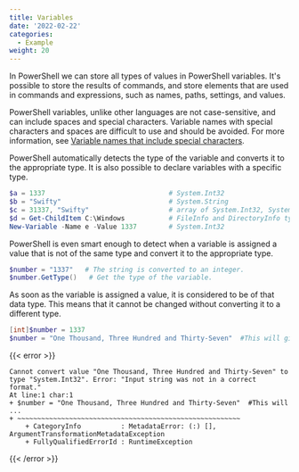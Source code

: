 ```yaml
---
title: Variables
date: '2022-02-22'
categories:
  - Example
weight: 20
---
```


In PowerShell we can store all types of values in PowerShell variables. It's possible to store the results of commands, and store elements that are used in commands and expressions, such as names, paths, settings, and values.

PowerShell variables, unlike other languages are not case-sensitive, and can include spaces and special characters. Variable names with special characters and spaces are difficult to use and should be avoided. For more information, see [Variable names that include special characters](https://docs.microsoft.com/en-us/powershell/module/microsoft.powershell.core/about/about_variables?view=powershell-7.2#variable-names-that-include-special-characters).

PowerShell automatically detects the type of the variable and converts it to the appropriate type. It is also possible to declare variables with a specific type.

```powershell
$a = 1337                               # System.Int32
$b = "Swifty"                           # System.String
$c = 31337, "Swifty"                    # array of System.Int32, System.String
$d = Get-ChildItem C:\Windows           # FileInfo and DirectoryInfo types
New-Variable -Name e -Value 1337        # System.Int32
```

PowerShell is even smart enough to detect when a variable is assigned a value that is not of the same type and convert it to the appropriate type.

```powershell
$number = "1337"   # The string is converted to an integer.
$number.GetType()   # Get the type of the variable.
```

As soon as the variable is assigned a value, it is considered to be of that data type. This means that it cannot be changed without converting it to a different type.

```powershell
[int]$number = 1337
$number = "One Thousand, Three Hundred and Thirty-Seven"  #This will give an error
```

{{< error >}}
```
Cannot convert value "One Thousand, Three Hundred and Thirty-Seven" to type "System.Int32". Error: "Input string was not in a correct format."
At line:1 char:1
+ $number = "One Thousand, Three Hundred and Thirty-Seven"  #This will  ...
+ ~~~~~~~~~~~~~~~~~~~~~~~~~~~~~~~~~~~~~~~~~~~~~~~~~~~~~~~~
    + CategoryInfo          : MetadataError: (:) [], ArgumentTransformationMetadataException
    + FullyQualifiedErrorId : RuntimeException
```
{{< /error >}}
